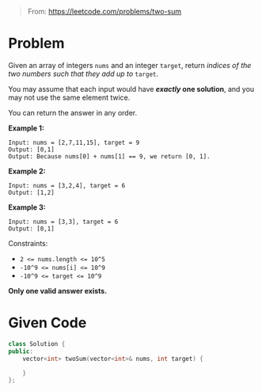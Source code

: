 > From: https://leetcode.com/problems/two-sum

# Problem
Given an array of integers `nums` and an integer `target`, return *indices of the two numbers such that they add up to*
`target`.

You may assume that each input would have ***exactly* one solution**, and you may not use the same element twice.

You can return the answer in any order.

**Example 1:**
```
Input: nums = [2,7,11,15], target = 9
Output: [0,1]
Output: Because nums[0] + nums[1] == 9, we return [0, 1].
```

**Example 2:**
```
Input: nums = [3,2,4], target = 6
Output: [1,2]
```

**Example 3:**
```
Input: nums = [3,3], target = 6
Output: [0,1]
```

Constraints:

- `2 <= nums.length <= 10^5`
- `-10^9 <= nums[i] <= 10^9`
- `-10^9 <= target <= 10^9`

**Only one valid answer exists.**

# Given Code
```cpp
class Solution {
public:
    vector<int> twoSum(vector<int>& nums, int target) {

    }
};
```
